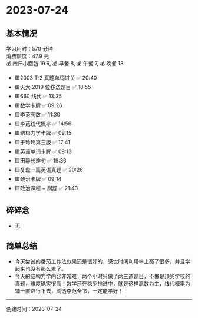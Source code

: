 # 2023-07-24

## 基本情况

学习用时：570 分钟  
消费额度：47.9 元  
💰 四斤小面包 19.9, 💰 早餐 8, 💰 午餐 7, 💰 晚餐 13

-   🟥2003 T-2 真题单词过关 ✅ 20:40
-   🟥天大 2019 位移法题目 ✅ 18:55
-   🟥660 线代 ✅ 13:35
-   🟥数学卡牌 ✅ 09:26
-   🟨李范高数 ✅ 11:30
-   🟨李范线代概率 ✅ 14:56
-   🟥结构力学卡牌 ✅ 09:15
-   🟨于玲玲第三版 ✅ 17:41
-   🟥英语单词卡牌 ✅ 09:13
-   🟨田静长难句 ✅ 19:36
-   🟨复盘一篇英语真题 ✅ 20:26
-   🟥政治卡牌 ✅ 09:14
-   🟨政治课程 + 刷题 ✅ 21:43

## 碎碎念

- 无

## 简单总结

- 今天尝试的番茄工作法效果还是很好的，感觉时间利用率上高了很多，并且学起来也没有那么累了。
- 今天的结构力学内容非常难，两个小时只做了两三道题目，不愧是顶尖学校的真题，难度确实很高！数学还在稳步推进中，就是这样高数为主，线代概率为辅一直进行下去，刷透李范全书，一定能学好！！

---

创建时间：2023-07-24